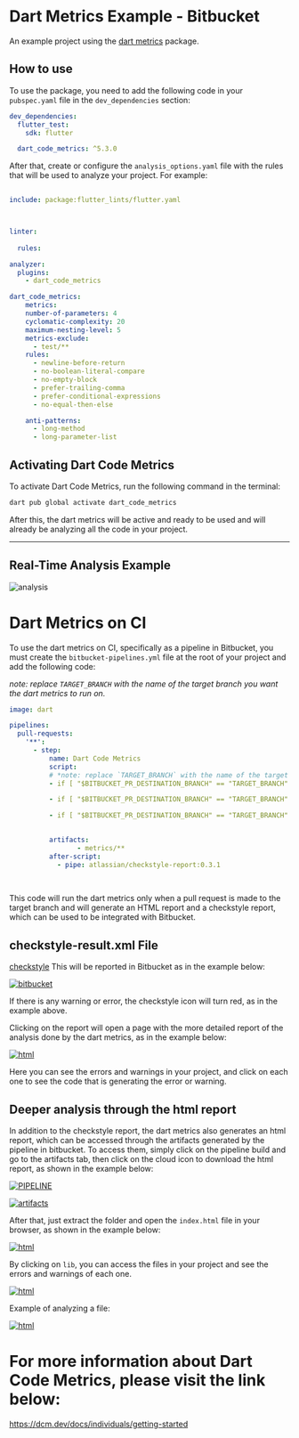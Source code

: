 # Dart Metrics Example -  Bitbucket

An example project using the [dart metrics](https://pub.dev/packages/metrics) package.

## How to use

To use the package, you need to add the following code in your `pubspec.yaml` file in the `dev_dependencies` section:

```yaml
dev_dependencies:
  flutter_test:
    sdk: flutter

  dart_code_metrics: ^5.3.0
```

After that, create or configure the `analysis_options.yaml` file with the rules that will be used to analyze your project. For example:

```yaml
 
include: package:flutter_lints/flutter.yaml



linter:
 
  rules:

analyzer:
  plugins:
    - dart_code_metrics

dart_code_metrics:
    metrics:
    number-of-parameters: 4
    cyclomatic-complexity: 20
    maximum-nesting-level: 5
    metrics-exclude:
      - test/**
    rules:
      - newline-before-return
      - no-boolean-literal-compare
      - no-empty-block
      - prefer-trailing-comma
      - prefer-conditional-expressions
      - no-equal-then-else

    anti-patterns:
      - long-method
      - long-parameter-list

```

## Activating Dart Code Metrics

To activate Dart Code Metrics, run the following command in the terminal:

```bash
dart pub global activate dart_code_metrics
```

After this, the dart metrics will be active and ready to be used and will already be analyzing all the code in your project.

----

## Real-Time Analysis Example
![analysis](assets/analise.png)



# Dart Metrics on CI 
To use the dart metrics on CI, specifically as a pipeline in Bitbucket, you must create the `bitbucket-pipelines.yml` file at the root of your project and add the following code:

*note: replace `TARGET_BRANCH` with the name of the target branch you want the dart metrics to run on.*

```yaml
image: dart

pipelines:
  pull-requests:
    '**':
      - step:
          name: Dart Code Metrics
          script:
          # *note: replace `TARGET_BRANCH` with the name of the target branch you want the dart metrics to run on.*
          - if [ "$BITBUCKET_PR_DESTINATION_BRANCH" == "TARGET_BRANCH" ]; then dart pub global activate dart_code_metrics; fi

          - if [ "$BITBUCKET_PR_DESTINATION_BRANCH" == "TARGET_BRANCH" ]; then dart pub global run dart_code_metrics:metrics analyze --fatal-style --fatal-performance --fatal-warnings --reporter=checkstyle lib > checkstyle-result.xml; fi || exit 0 

          - if [ "$BITBUCKET_PR_DESTINATION_BRANCH" == "TARGET_BRANCH" ]; then dart run dart_code_metrics:metrics analyze lib -r html; fi
          

          artifacts:
                 - metrics/**
          after-script:
            - pipe: atlassian/checkstyle-report:0.3.1
      
       
```



This code will run the dart metrics only when a pull request is made to the target branch and will generate an HTML report and a checkstyle report, which can be used to be integrated with Bitbucket.

## checkstyle-result.xml File
[checkstyle](assets/checkstyle-result.xml)
This will be reported in Bitbucket as in the example below:

[![bitbucket](assets/checkstyle.png)](assets/checkstyle.png)

If there is any warning or error, the checkstyle icon will turn red, as in the example above.

Clicking on the report will open a page with the more detailed report of the analysis done by the dart metrics, as in the example below:

[![html](assets/bitbucket_analise.png)](assets/bitbucket_analise.png)

Here you can see the errors and warnings in your project, and click on each one to see the code that is generating the error or warning.

## Deeper analysis through the html report
In addition to the checkstyle report, the dart metrics also generates an html report, which can be accessed through the artifacts generated by the pipeline in bitbucket. To access them, simply click on the pipeline build and go to the artifacts tab, then click on the cloud icon to download the html report, as shown in the example below:

[![PIPELINE](assets/click_pipe.png)](assets/click_pipe.png)

[![artifacts](assets/metric_html_download.png)](assets/metric_html_download.png)

After that, just extract the folder and open the `index.html` file in your browser, as shown in the example below:

[![html](assets/zip_files.png)](assets/zip_files.png)

By clicking on `lib`, you can access the files in your project and see the errors and warnings of each one.

[![html](assets/metric_html.png)](assets/metric_html.png)

Example of analyzing a file:

[![html](assets/metric_file.png)](assets/metric_file.png)

# For more information about Dart Code Metrics, please visit the link below:
https://dcm.dev/docs/individuals/getting-started